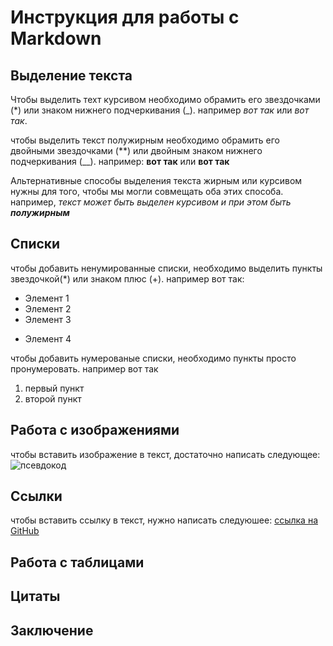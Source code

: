 # Инструкция для работы с Markdown

## Выделение текста 

Чтобы выделить техт курсивом необходимо обрамить его звездочками (*) или знаком нижнего подчеркивания (_). например *вот так* или _вот так_.

чтобы выделить текст полужирным необходимо обрамить его двойными звездочками (**) или двойным знаком нижнего подчеркивания (__). например: **вот так** или __вот так__

Альтернативные способы выделения текста жирным или курсивом нужны для того, чтобы мы могли совмещать оба этих способа. например, _текст может быть выделен курсивом и при этом быть **полужирным**_

## Списки

чтобы добавить ненумированные списки, необходимо выделить пункты звездочкой(*) или знаком плюс (+).
например вот так:
* Элемент 1
* Элемент 2
* Элемент 3
+ Элемент 4

чтобы добавить нумерованые списки, необходимо пункты просто пронумеровать.
например вот так 
1. первый пункт
2. второй пункт

## Работа с изображениями 

чтобы вставить изображение в текст, достаточно написать следующее:
![псевдокод](photo.png)

## Ссылки

чтобы вставить ссылку в текст, нужно написать следуюшее:
[ссылка на GitHub](https://github.com/)

## Работа с таблицами

## Цитаты

## Заключение